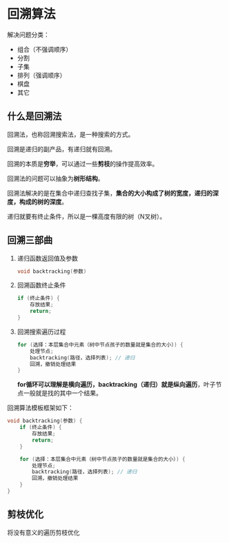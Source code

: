 # 回溯算法

解决问题分类：

- 组合（不强调顺序）
- 分割
- 子集
- 排列（强调顺序）
- 棋盘
- 其它

## 什么是回溯法

回溯法，也称回溯搜索法，是一种搜索的方式。

回溯是递归的副产品，有递归就有回溯。

回溯的本质是**穷举**，可以通过一些**剪枝**的操作提高效率。

回溯法的问题可以抽象为**树形结构**。

回溯法解决的是在集合中递归查找子集，**集合的大小构成了树的宽度，递归的深度，构成的树的深度**。

递归就要有终止条件，所以是一棵高度有限的树（N叉树）。

## 回溯三部曲

1. 递归函数返回值及参数

    ```c++
    void backtracking(参数)
    ```

2. 回溯函数终止条件

    ```c++
    if (终止条件) {
        存放结果;
        return;
    }
    ```

3. 回溯搜索遍历过程

    ```c++
    for (选择：本层集合中元素（树中节点孩子的数量就是集合的大小）) {
        处理节点;
        backtracking(路径，选择列表); // 递归
        回溯，撤销处理结果
    }
    ```

    **for循环可以理解是横向遍历，backtracking（递归）就是纵向遍历**，叶子节点一般就是找的其中一个结果。

回溯算法模板框架如下：

```c++
void backtracking(参数) {
    if (终止条件) {
        存放结果;
        return;
    }

    for (选择：本层集合中元素（树中节点孩子的数量就是集合的大小）) {
        处理节点;
        backtracking(路径，选择列表); // 递归
        回溯，撤销处理结果
    }
}
```

## 剪枝优化

将没有意义的遍历剪枝优化